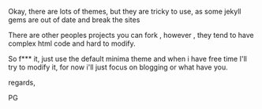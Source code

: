 
Okay, there are lots of themes, but they are tricky to use, as some
jekyll gems are out of date and break the sites

There are other peoples projects you can fork , however , they tend
to have complex html code and hard to modify.

So f*** it, just use the default minima theme and when i have free
time I'll try to modify it, for now i'll just focus on blogging or
what have you.

regards,

PG
